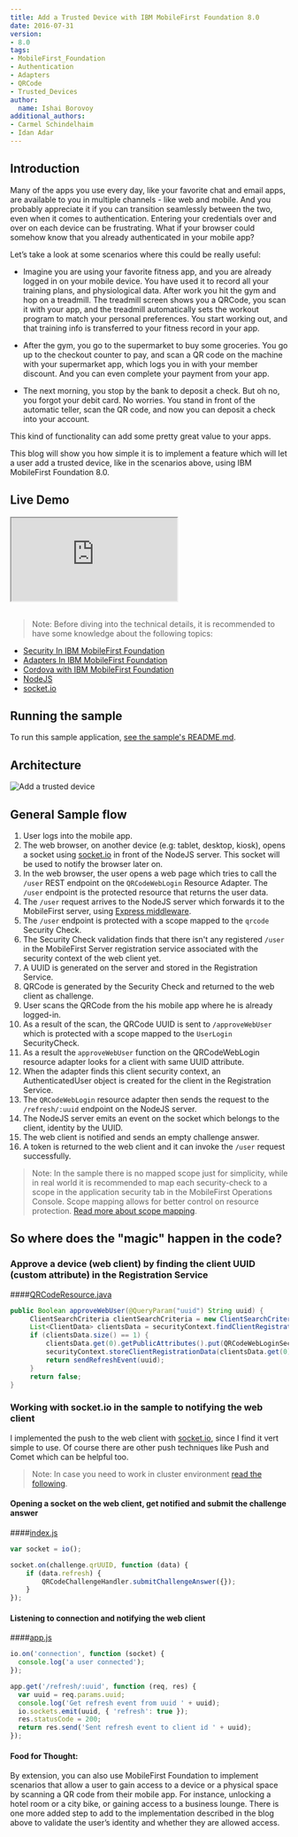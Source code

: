 ```yaml
---
title: Add a Trusted Device with IBM MobileFirst Foundation 8.0
date: 2016-07-31
version:
- 8.0
tags:
- MobileFirst_Foundation
- Authentication
- Adapters
- QRCode
- Trusted_Devices
author:
  name: Ishai Borovoy
additional_authors:
- Carmel Schindelhaim
- Idan Adar
---
```

## Introduction
Many of the apps you use every day, like your favorite chat and email apps, are available to you in multiple channels - like web and mobile. And you probably appreciate it if you can transition seamlessly between the two, even when it comes to authentication. Entering your credentials over and over on each device can be frustrating. What if your browser could somehow know that you already authenticated in your mobile app?

Let’s take a look at some scenarios where this could be really useful:

- Imagine you are using your favorite fitness app, and you are already logged in on your mobile device. You have used it to record all your training plans, and physiological data. After work you hit the gym and hop on a treadmill. The treadmill screen shows you a QRCode, you scan it with your app, and the treadmill automatically sets the workout program to match your personal preferences. You start working out, and that training info is transferred to your fitness record in your app.

- After the gym, you go to the supermarket to buy some groceries. You go up to the checkout counter to pay, and scan a QR code on the machine with your supermarket app, which logs you in with your member discount. And you can even complete your payment from your app.

- The next morning, you stop by the bank to deposit a check. But oh no, you forgot your debit card. No worries. You stand in front of the automatic teller, scan the QR code, and now you can deposit a check into your account.

This kind of functionality can add some pretty great value to your apps.

This blog will show you how simple it is to implement a feature which will let a user add a trusted device, like in the scenarios above, using IBM MobileFirst Foundation 8.0.

## Live Demo
<div class="sizer">
  <div class="embed-responsive embed-responsive-16by9">
    <iframe src="https://www.youtube.com/embed/95bXRedN_8I"></iframe>
  </div>
</div>   
<br>


> Note: Before diving into the technical details, it is recommended to have some knowledge about the following topics:

* [Security In IBM MobileFirst Foundation]({{site.baseurl}}/tutorials/en/foundation/8.0/authentication-and-security/)
* [Adapters In IBM MobileFirst Foundation]({{site.baseurl}}/tutorials/en/foundation/8.0/adapters/)
* [Cordova with IBM MobileFirst Foundation]({{site.baseurl}}/tutorials/en/foundation/8.0/app-dev/cordova-apps/)
* [NodeJS](https://nodejs.org)
* [socket.io](http://socket.io/)

## Running the sample
To run this sample application, [see the sample's README.md](https://github.com/mfpdev/trust-a-device-sample).

## Architecture
![Add a trusted device]({{site.baseurl}}/assets/blog/2016-07-31-add-trusted-device/architecture.png)

## General Sample flow
1. User logs into the mobile app.
2. The web browser, on another device (e.g: tablet, desktop, kiosk), opens a socket using [socket.io](http://socket.io/) in front of the NodeJS server. This socket will be used to notify the browser later on.
3. In the web browser, the user opens a web page which tries to call the `/user` REST endpoint on the `QRCodeWebLogin` Resource Adapter. The `/user` endpoint is the protected resource that returns the user data.
4. The `/user` request arrives to the NodeJS server which forwards it to the MobileFirst server, using [Express middleware](https://expressjs.com/en/guide/using-middleware.html).
5. The `/user` endpoint is protected with a scope mapped to the `qrcode` Security Check.
6. The Security Check validation finds that there isn't any registered `/user` in the MobileFirst Server registration service associated with the security context of the web client yet.
7. A UUID is generated on the server and stored in the Registration Service.
8. QRCode is generated by the Security Check and returned to the web client as challenge.
9. User scans the QRCode from the his mobile app where he is already logged-in.
10. As a result of the scan, the QRCode UUID is sent to `/approveWebUser` which is protected with a scope mapped to the `UserLogin` SecurityCheck.
11. As a result the `approveWebUser` function on the QRCodeWebLogin resource adapter looks for a client with same UUID attribute.
12. When the adapter finds this client security context, an AuthenticatedUser object is created for the client in the Registration Service.
13. The `QRCodeWebLogin` resource adapter then sends the request to the `/refresh/:uuid` endpoint on the NodeJS server.
14. The NodeJS server emits an event on the socket which belongs to the client, identity by the UUID.
15. The web client is notified and sends an empty challenge answer.
16. A token is returned to the web client and it can invoke the `/user` request successfully.

>Note: In the sample there is no mapped scope just for simplicity, while in real world it is recommended to map each security-check to a scope in the application security tab in the MobileFirst Operations Console. Scope mapping allows for better control on resource protection. [Read more about scope mapping](https://mobilefirstplatform.ibmcloud.com/tutorials/en/foundation/8.0/authentication-and-security/authorization-concepts/#scope).

## So where does the "magic" happen in the code?

### Approve a device (web client) by finding the client UUID (custom attribute) in the Registration Service

####[QRCodeResource.java](https://github.com/mfpdev/trust-a-device-sample/blob/master/qrcode-web-login-security-check/src/main/java/com/github/mfpdev/sample/qrcodeweblogin/QRCodeResource.java)

```java
public Boolean approveWebUser(@QueryParam("uuid") String uuid) {
     ClientSearchCriteria clientSearchCriteria = new ClientSearchCriteria().byAttribute(QRCodeWebLoginSecurityCheck.QR_CODE_UUID, uuid);
     List<ClientData> clientsData = securityContext.findClientRegistrationData(clientSearchCriteria);
     if (clientsData.size() == 1) {
         clientsData.get(0).getPublicAttributes().put(QRCodeWebLoginSecurityCheck.WEB_USER_REGISTRATION_KEY, this.securityContext.getAuthenticatedUser());
         securityContext.storeClientRegistrationData(clientsData.get(0));
         return sendRefreshEvent(uuid);
     }
     return false;
}
```

### Working with socket.io in the sample to notifying the web client

I implemented the push to the web client with [socket.io](http://socket.io/), since I find it vert simple to use. Of course there are other push techniques like Push and Comet which can be helpful too.

> Note: In case you need to work in cluster environment [read the following](http://socket.io/docs/using-multiple-nodes/).

#### Opening a socket on the web client, get notified and submit the challenge answer

####[index.js](https://github.com/mfpdev/trust-a-device-sample/blob/master/node-web-app/www/script/index.js)

```javascript
var socket = io();

socket.on(challenge.qrUUID, function (data) {
    if (data.refresh) {
        QRCodeChallengeHandler.submitChallengeAnswer({});
    }
});
```

#### Listening to connection and notifying the web client

####[app.js](https://github.com/mfpdev/trust-a-device-sample/blob/master/node-web-app/app.js)

```javascript
io.on('connection', function (socket) {
  console.log('a user connected');
});

app.get('/refresh/:uuid', function (req, res) {
  var uuid = req.params.uuid;
  console.log('Get refresh event from uuid ' + uuid);
  io.sockets.emit(uuid, { 'refresh': true });
  res.statusCode = 200;
  return res.send('Sent refresh event to client id ' + uuid);
});
```

#### Food for Thought:

By extension, you can also use MobileFirst Foundation to implement scenarios that allow a user to gain access to a device or a physical space by scanning a QR code from their mobile app. For instance, unlocking a hotel room or a city bike, or gaining access to a business lounge. There is one more added step to add to the implementation described in the blog above to validate the user’s identity and whether they are allowed access.
